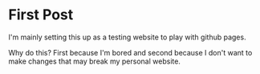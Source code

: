 # First Post

I'm mainly setting this up as a testing website to play with github pages.

Why do this? First because I'm bored and second because I don't want to make changes that may break my personal website.